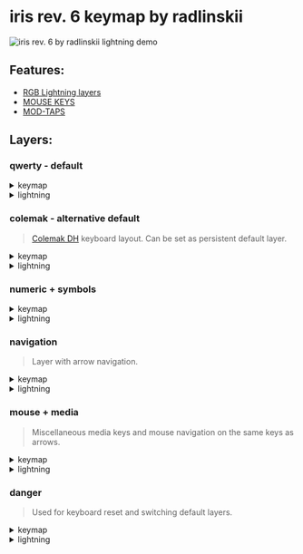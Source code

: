 # iris rev. 6 keymap by radlinskii

![iris rev. 6 by radlinskii lightning demo](https://user-images.githubusercontent.com/26116041/171883033-3c5ababe-88ae-4c9d-8436-3d6ab83dbf4b.gif)

## Features:

-   [RGB Lightning layers](https://docs.qmk.fm/#/feature_rgblight?id=lighting-layers)
-   [MOUSE KEYS](https://docs.qmk.fm/#/keycodes?id=mouse-keys)
-   [MOD-TAPS](https://docs.qmk.fm/#/mod_tap)

## Layers:

### qwerty - default

<details>
    <summary>
        keymap
    </summary>

<img width="800" alt="qwerty layer keymap" src="https://user-images.githubusercontent.com/26116041/171701004-1f5783c0-219d-4bb2-9be9-757904d7d4c9.png">

</details>
<details>
    <summary>
        lightning
    </summary>

<img width="800" alt="qwerty layer lightning" src="https://user-images.githubusercontent.com/26116041/171883713-8d307328-d738-49ad-a35d-9e4475e012ed.png">
    
</details>

### colemak - alternative default

> [Colemak DH](https://colemakmods.github.io/mod-dh/) keyboard layout. Can be set as persistent default layer.

<details>
    <summary>
        keymap
    </summary>

<img width="800" alt="colemak layer keymap" src="https://user-images.githubusercontent.com/26116041/171701020-58efa9f6-ed5c-457c-a96a-8c47822e9de5.png">

</details>
<details>
    <summary>
        lightning
    </summary>

<img width="800" alt="colemak layer lightning" src="https://user-images.githubusercontent.com/26116041/171884040-cf9b697b-c254-46aa-bbff-0e1cbd4959e0.png">

</details>

### numeric + symbols

<details>
    <summary>
        keymap
    </summary>

<img width="800" alt="numeric and symbols layer keymap" src="https://user-images.githubusercontent.com/26116041/171701041-7a93c6f5-ff83-4411-b2c1-38e8b9683b97.png">

</details>
<details>
    <summary>
        lightning
    </summary>

<img width="800" alt="numeric and symbols layer lightning" src="https://user-images.githubusercontent.com/26116041/171884203-560995c9-f465-451f-a3cb-5973bc17c8c5.png">

</details>

### navigation

> Layer with arrow navigation.

<details>
    <summary>
        keymap
    </summary>

<img width="800" alt="navigation layer keymap" src="https://user-images.githubusercontent.com/26116041/171701059-660b7fd1-8326-4337-80f7-518d17a0e352.png">

</details>
<details>
    <summary>
        lightning
    </summary>

<img width="800" alt="navigation layer lightning" src="https://user-images.githubusercontent.com/26116041/171884375-ec5bddb1-a5f6-452f-a473-2e1eeb43aebe.png">

</details>

### mouse + media

> Miscellaneous media keys and mouse navigation on the same keys as arrows.

<details>
    <summary>
        keymap
    </summary>

<img width="800" alt="mouse and media layer keymap" src="https://user-images.githubusercontent.com/26116041/171701095-a856c7b7-379b-4a4a-beac-845ad80e2f55.png">

</details>
<details>
    <summary>
        lightning
    </summary>

<img width="800" alt="mouse and media layer lightning" src="https://user-images.githubusercontent.com/26116041/171884410-599b8ab8-d896-44e8-8fd4-5918c2338edd.png">

</details>

### danger

> Used for keyboard reset and switching default layers.

<details>
    <summary>
        keymap
    </summary>

<img width="800" alt="danger layer keymap" src="https://user-images.githubusercontent.com/26116041/171701128-3f66dcaf-c093-4984-983e-1b2c778600b6.png">

</details>
<details>
    <summary>
        lightning
    </summary>

<img width="800" alt="numeric and symbols layer lightning" src="https://user-images.githubusercontent.com/26116041/171884421-515ff641-340e-4661-be17-526a1133037f.png">

</details>
